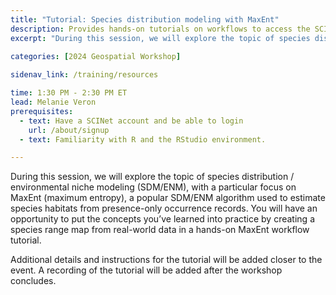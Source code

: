 ```yaml
---
title: "Tutorial: Species distribution modeling with MaxEnt"
description: Provides hands-on tutorials on workflows to access the SCINet HPC systems and conduct geospatial research at scale and fosters geospatial research efforts.
excerpt: "During this session, we will explore the topic of species distribution / environmental niche modeling (SDM/ENM), with a particular focus on MaxEnt (maximum entropy), a popular SDM/ENM algorithm used to estimate species habitats from presence-only occurrence records. You will have an opportunity to put the concepts you’ve learned into practice by creating a species range map from real-world data in a hands-on MaxEnt workflow tutorial. "
 
categories: [2024 Geospatial Workshop] 

sidenav_link: /training/resources

time: 1:30 PM - 2:30 PM ET
lead: Melanie Veron
prerequisites:
  - text: Have a SCINet account and be able to login 
    url: /about/signup
  - text: Familiarity with R and the RStudio environment.

---
```



During this session, we will explore the topic of species distribution / environmental niche modeling (SDM/ENM), with a particular focus on MaxEnt (maximum entropy), a popular SDM/ENM algorithm used to estimate species habitats from presence-only occurrence records. You will have an opportunity to put the concepts you’ve learned into practice by creating a species range map from real-world data in a hands-on MaxEnt workflow tutorial. 

Additional details and instructions for the tutorial will be added closer to the event. A recording of the tutorial will be added after the workshop concludes. 


